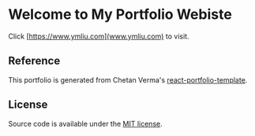 # Welcome to My Portfolio Webiste
Click [https://www.ymliu.com](www.ymliu.com) to visit.

## Reference
This portfolio is generated from Chetan Verma's [react-portfolio-template](https://github.com/chetanverma16/react-portfolio-template).

## License
Source code is available under the [MIT license](LICENSE.md).
